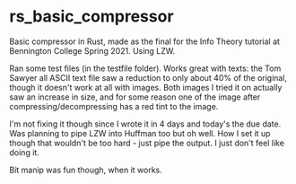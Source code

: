 # rs_basic_compressor
Basic compressor in Rust, made as the final for the Info Theory tutorial at Bennington College Spring 2021. Using LZW.

Ran some test files (in the testfile folder). Works great with texts: the Tom Sawyer all ASCII text file saw a reduction to only about 40% of the original, though it doesn't work at all with images. Both images I tried it on actually saw an increase in size, and for some reason one of the image after compressing/decompressing has a red tint to the image.

I'm not fixing it though since I wrote it in 4 days and today's the due date. Was planning to pipe LZW into Huffman too but oh well. How I set it up though that wouldn't be too hard - just pipe the output. I just don't feel like doing it.

Bit manip was fun though, when it works.
